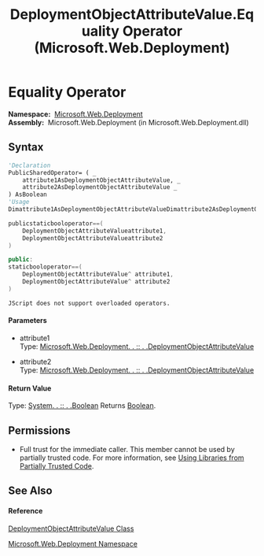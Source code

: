 ﻿---
title: DeploymentObjectAttributeValue.Equality Operator  (Microsoft.Web.Deployment)
TOCTitle: Equality Operator
ms:assetid: M:Microsoft.Web.Deployment.DeploymentObjectAttributeValue.op_Equality(Microsoft.Web.Deployment.DeploymentObjectAttributeValue,Microsoft.Web.Deployment.DeploymentObjectAttributeValue)
ms:mtpsurl: https://msdn.microsoft.com/en-us/library/microsoft.web.deployment.deploymentobjectattributevalue.op_equality(v=VS.90)
ms:contentKeyID: 22753866
ms.date: 05/02/2012
mtps_version: v=VS.90
f1_keywords:
- Microsoft.Web.Deployment.DeploymentObjectAttributeValue.Equality
dev_langs:
- CSharp
- JScript
- VB
- c++
api_location:
- Microsoft.Web.Deployment.dll
api_name:
- Microsoft.Web.Deployment.DeploymentObjectAttributeValue.Equality
- Microsoft.Web.Deployment.DeploymentObjectAttributeValue.op_Equality
api_type:
- Managed
topic_type:
- apiref
- kbSyntax
product_family_name: VS
ROBOTS: INDEX,FOLLOW
---

# Equality Operator

**Namespace:**  [Microsoft.Web.Deployment](microsoft-web-deployment-namespace.md)  
**Assembly:**  Microsoft.Web.Deployment (in Microsoft.Web.Deployment.dll)

## Syntax

``` vb
'Declaration
PublicSharedOperator= ( _
    attribute1AsDeploymentObjectAttributeValue, _
    attribute2AsDeploymentObjectAttributeValue _
) AsBoolean
'Usage
Dimattribute1AsDeploymentObjectAttributeValueDimattribute2AsDeploymentObjectAttributeValueDimreturnValueAsBooleanreturnValue = (attribute1=attribute2)
```

``` csharp
publicstaticbooloperator==(
    DeploymentObjectAttributeValueattribute1,
    DeploymentObjectAttributeValueattribute2
)
```

``` c++
public:
staticbooloperator==(
    DeploymentObjectAttributeValue^ attribute1, 
    DeploymentObjectAttributeValue^ attribute2
)
```

``` jscript
JScript does not support overloaded operators.
```

#### Parameters

  - attribute1  
    Type: [Microsoft.Web.Deployment. . :: . .DeploymentObjectAttributeValue](deploymentobjectattributevalue-class-microsoft-web-deployment.md)  

<!-- end list -->

  - attribute2  
    Type: [Microsoft.Web.Deployment. . :: . .DeploymentObjectAttributeValue](deploymentobjectattributevalue-class-microsoft-web-deployment.md)  

#### Return Value

Type: [System. . :: . .Boolean](https://msdn.microsoft.com/en-us/library/a28wyd50\(v=vs.90\))  
Returns [Boolean](https://msdn.microsoft.com/en-us/library/a28wyd50\(v=vs.90\)).  

## Permissions

  - Full trust for the immediate caller. This member cannot be used by partially trusted code. For more information, see [Using Libraries from Partially Trusted Code](https://msdn.microsoft.com/en-us/library/8skskf63\(v=vs.90\)).

## See Also

#### Reference

[DeploymentObjectAttributeValue Class](deploymentobjectattributevalue-class-microsoft-web-deployment.md)

[Microsoft.Web.Deployment Namespace](microsoft-web-deployment-namespace.md)

